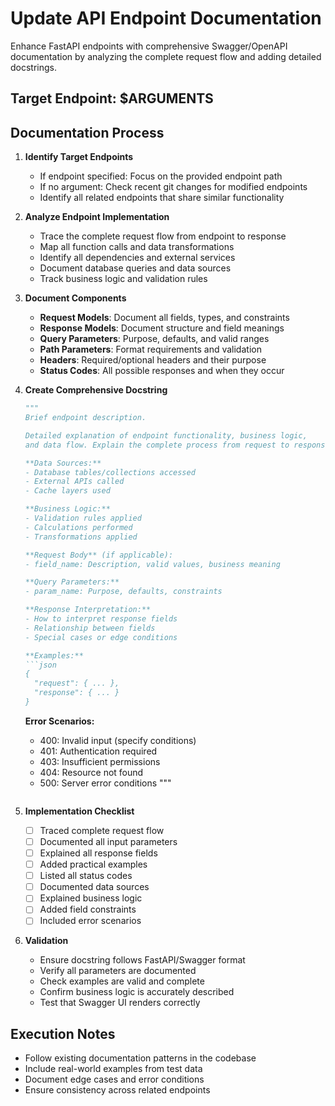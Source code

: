 # Update API Endpoint Documentation

Enhance FastAPI endpoints with comprehensive Swagger/OpenAPI documentation by analyzing the complete request flow and adding detailed docstrings.

## Target Endpoint: $ARGUMENTS

## Documentation Process

1. **Identify Target Endpoints**
   - If endpoint specified: Focus on the provided endpoint path
   - If no argument: Check recent git changes for modified endpoints
   - Identify all related endpoints that share similar functionality

2. **Analyze Endpoint Implementation**
   - Trace the complete request flow from endpoint to response
   - Map all function calls and data transformations
   - Identify all dependencies and external services
   - Document database queries and data sources
   - Track business logic and validation rules

3. **Document Components**
   - **Request Models**: Document all fields, types, and constraints
   - **Response Models**: Document structure and field meanings
   - **Query Parameters**: Purpose, defaults, and valid ranges
   - **Path Parameters**: Format requirements and validation
   - **Headers**: Required/optional headers and their purpose
   - **Status Codes**: All possible responses and when they occur

4. **Create Comprehensive Docstring**
   ```python
   """
   Brief endpoint description.

   Detailed explanation of endpoint functionality, business logic,
   and data flow. Explain the complete process from request to response.

   **Data Sources:**
   - Database tables/collections accessed
   - External APIs called
   - Cache layers used

   **Business Logic:**
   - Validation rules applied
   - Calculations performed
   - Transformations applied

   **Request Body** (if applicable):
   - field_name: Description, valid values, business meaning

   **Query Parameters:**
   - param_name: Purpose, defaults, constraints

   **Response Interpretation:**
   - How to interpret response fields
   - Relationship between fields
   - Special cases or edge conditions

   **Examples:**
   ```json
   {
     "request": { ... },
     "response": { ... }
   }
   ```

   **Error Scenarios:**
   - 400: Invalid input (specify conditions)
   - 401: Authentication required
   - 403: Insufficient permissions
   - 404: Resource not found
   - 500: Server error conditions
   """
   ```

5. **Implementation Checklist**
   - [ ] Traced complete request flow
   - [ ] Documented all input parameters
   - [ ] Explained all response fields
   - [ ] Added practical examples
   - [ ] Listed all status codes
   - [ ] Documented data sources
   - [ ] Explained business logic
   - [ ] Added field constraints
   - [ ] Included error scenarios

6. **Validation**
   - Ensure docstring follows FastAPI/Swagger format
   - Verify all parameters are documented
   - Check examples are valid and complete
   - Confirm business logic is accurately described
   - Test that Swagger UI renders correctly

## Execution Notes

- Follow existing documentation patterns in the codebase
- Include real-world examples from test data
- Document edge cases and error conditions
- Ensure consistency across related endpoints